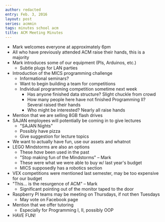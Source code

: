 ```yaml
---
author: redacted
entry: Feb. 3, 2016
layout: post
series: acmmin
tags: minutes school acm
title: ACM Meeting Minutes
---
```


- Mark welcomes everyone at approximately 6pm
- All who have previously attended ACM raise their hands, this is a majority
- Mark introduces some of our equipment (PIs, Arduinos, etc.)
  - Subtle plugs for LAN parties
- Introduction of the MICS programming challenge
  - Informational seminars?
  - Want to begin building a team for competitions
  - Individual programming competition sometime next week
    - Has anyone finished data structure? Slight chuckle from crowd
    - How many people here have not finished Programming II? Several raised
      their hands
    - Who might be interested? Nearly all raise hands
- Mention that we are selling 8GB flash drives
- SAJAN employees will potentially be coming in to give lectures
  - "SAJAN Nights"
  - Possibly have pizza
  - Give suggestion for lecture topics
- We want to actually have fun, use our assets and whatnot
- LEGO Mindstorms are also an options
  - These _have_ been used in the past
  - "Stop making fun of the Mindstorms" – Mark
  - These were what we were able to buy w/ last year's budget
  - MICS supposedly has a robotics section
- VEX competitions were mentioned last semester, may be too expensive for our
  budget
- "This... is the resurgence of ACM" – Mark
  - Significant pointing out of the monitor taped to the door
- Raspberry PI teams may be meeting on Thursdays, if not then Tuesdays
  - May vote on Facebook page
- Mention that we offer tutoring
  - Especially for Programming I, II, possibly OOP
- HAVE FUN!
